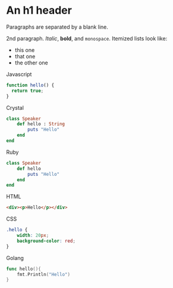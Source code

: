 # An h1 header

Paragraphs are separated by a blank line.

2nd paragraph. *Italic*, **bold**, and `monospace`. Itemized lists
look like:

  * this one
  * that one
  * the other one

Javascript
```javascript
function hello() {
  return true;
}
```

Crystal
```ruby
class Speaker
    def hello : String
        puts "Hello"
    end
end
```

Ruby
```ruby
class Speaker
    def hello
        puts "Hello"
    end
end
```

HTML
```html
<div><p>Hello</p></div>

```

CSS
```css
.hello {
    width: 20px;
    background-color: red;
}

```

Golang
```go
func hello(){
    fmt.Println("Hello")
}

```


